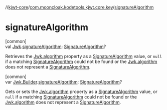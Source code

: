 //[kjwt-core](../../index.md)/[com.mooncloak.kodetools.kjwt.core.key](index.md)/[signatureAlgorithm](signature-algorithm.md)

# signatureAlgorithm

[common]\
val [Jwk](-jwk/index.md).[signatureAlgorithm](signature-algorithm.md): [SignatureAlgorithm](../com.mooncloak.kodetools.kjwt.core.signature/-signature-algorithm/index.md)?

Retrieves the [Jwk.algorithm](-jwk/algorithm.md) property as a [SignatureAlgorithm](../com.mooncloak.kodetools.kjwt.core.signature/-signature-algorithm/index.md) value, or `null` if a matching [SignatureAlgorithm](../com.mooncloak.kodetools.kjwt.core.signature/-signature-algorithm/index.md) could not be found or the [Jwk.algorithm](-jwk/algorithm.md) does not represent a [SignatureAlgorithm](../com.mooncloak.kodetools.kjwt.core.signature/-signature-algorithm/index.md).

[common]\
var [Jwk.Builder](-jwk/-builder/index.md).[signatureAlgorithm](signature-algorithm.md): [SignatureAlgorithm](../com.mooncloak.kodetools.kjwt.core.signature/-signature-algorithm/index.md)?

Gets or sets the [Jwk.algorithm](-jwk/algorithm.md) property as a [SignatureAlgorithm](../com.mooncloak.kodetools.kjwt.core.signature/-signature-algorithm/index.md) value, or `null` if a matching [SignatureAlgorithm](../com.mooncloak.kodetools.kjwt.core.signature/-signature-algorithm/index.md) could not be found or the [Jwk.algorithm](-jwk/algorithm.md) does not represent a [SignatureAlgorithm](../com.mooncloak.kodetools.kjwt.core.signature/-signature-algorithm/index.md).
